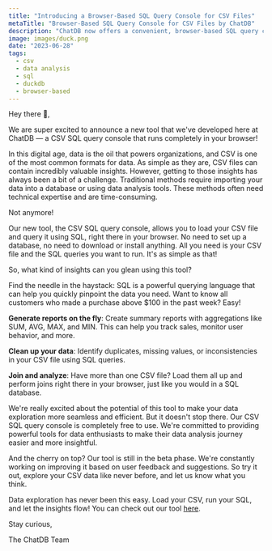 ```yaml
---
title: "Introducing a Browser-Based SQL Query Console for CSV Files"
metaTitle: "Browser-Based SQL Query Console for CSV Files by ChatDB"
description: "ChatDB now offers a convenient, browser-based SQL query console for your CSV files."
image: images/duck.png
date: "2023-06-28"
tags:
  - csv
  - data analysis
  - sql
  - duckdb
  - browser-based
---
```


Hey there 👋,

We are super excited to announce a new tool that we've developed here at ChatDB — a CSV SQL query console that runs completely in your browser!

In this digital age, data is the oil that powers organizations, and CSV is one of the most common formats for data. As simple as they are, CSV files can contain incredibly valuable insights. However, getting to those insights has always been a bit of a challenge. Traditional methods require importing your data into a database or using data analysis tools. These methods often need technical expertise and are time-consuming.

Not anymore!

Our new tool, the CSV SQL query console, allows you to load your CSV file and query it using SQL, right there in your browser. No need to set up a database, no need to download or install anything. All you need is your CSV file and the SQL queries you want to run. It's as simple as that!

So, what kind of insights can you glean using this tool?

Find the needle in the haystack: SQL is a powerful querying language that can help you quickly pinpoint the data you need. Want to know all customers who made a purchase above $100 in the past week? Easy!

**Generate reports on the fly**: Create summary reports with aggregations like SUM, AVG, MAX, and MIN. This can help you track sales, monitor user behavior, and more.

**Clean up your data**: Identify duplicates, missing values, or inconsistencies in your CSV file using SQL queries.

**Join and analyze**: Have more than one CSV file? Load them all up and perform joins right there in your browser, just like you would in a SQL database.

We're really excited about the potential of this tool to make your data exploration more seamless and efficient. But it doesn't stop there. Our CSV SQL query console is completely free to use. We're committed to providing powerful tools for data enthusiasts to make their data analysis journey easier and more insightful.

And the cherry on top? Our tool is still in the beta phase. We're constantly working on improving it based on user feedback and suggestions. So try it out, explore your CSV data like never before, and let us know what you think.

Data exploration has never been this easy. Load your CSV, run your SQL, and let the insights flow! You can check out our tool [here](/tools/query-csv-with-sql).

Stay curious,

The ChatDB Team
